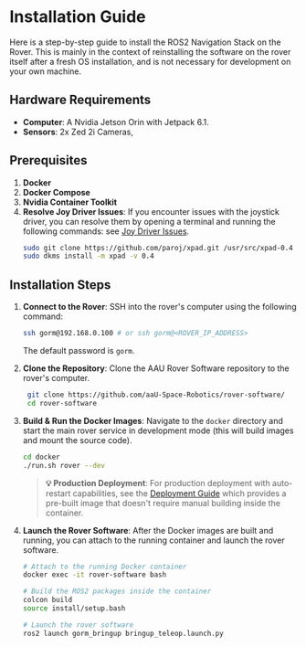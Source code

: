 # Installation Guide
Here is a step-by-step guide to install the ROS2 Navigation Stack on the Rover. This is mainly in the context of reinstalling the software on the rover itself after a fresh OS installation, and is not necessary for development on your own machine.

## Hardware Requirements
- **Computer**: A Nvidia Jetson Orin with Jetpack 6.1.
- **Sensors**: 2x Zed 2i Cameras,
## Prerequisites
1. **Docker**
2. **Docker Compose**
3. **Nvidia Container Toolkit**
4. **Resolve Joy Driver Issues**: If you encounter issues with the joystick driver, you can resolve them by opening a terminal and running the following commands: see [Joy Driver Issues](https://forums.developer.nvidia.com/t/logitech-f710-kernel-module-issues-jetpack-6/296904/21).
     ```bash
     sudo git clone https://github.com/paroj/xpad.git /usr/src/xpad-0.4
     sudo dkms install -m xpad -v 0.4
     ```

## Installation Steps
1. **Connect to the Rover**: SSH into the rover's computer using the following command:
   ```bash
   ssh gorm@192.168.0.100 # or ssh gorm@<ROVER_IP_ADDRESS>
   ```
   The default password is `gorm`.

2. **Clone the Repository**: Clone the AAU Rover Software repository to the rover's computer.
   ```bash
    git clone https://github.com/aaU-Space-Robotics/rover-software/
    cd rover-software
    ```
3. **Build & Run the Docker Images**: Navigate to the `docker` directory and start the main rover service in development mode (this will build images and mount the source code).
    ```bash
    cd docker
    ./run.sh rover --dev
    ```

    > **💡 Production Deployment**: For production deployment with auto-restart capabilities, see the [Deployment Guide](../../deployment/overview.md) which provides a pre-built image that doesn't require manual building inside the container.

4. **Launch the Rover Software**: After the Docker images are built and running, you can attach to the running container and launch the rover software.
    ```bash
    # Attach to the running Docker container
    docker exec -it rover-software bash

    # Build the ROS2 packages inside the container
    colcon build
    source install/setup.bash

    # Launch the rover software
    ros2 launch gorm_bringup bringup_teleop.launch.py
    ```